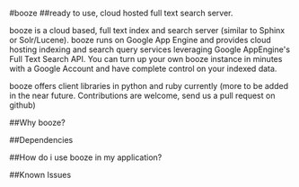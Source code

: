 #booze
##ready to use, cloud hosted full text search server.

booze is a cloud based, full text index and search server (similar to Sphinx or Solr/Lucene). booze runs on Google App Engine and provides cloud hosting indexing and search query services leveraging Google AppEngine's Full Text Search API. You can turn up your own booze instance in minutes with a Google Account and have complete control on your indexed data.

booze offers client libraries in python and ruby currently (more to be added in the near future. Contributions are welcome, send us a pull request on github)


##Why booze?

##Dependencies

##How do i use booze in my application?

##Known Issues
